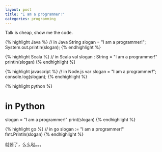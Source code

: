 ```yaml
---
layout: post
title: "I am a programmer!"
categories: programming
---
```

Talk is cheap, show me the code.

{% highlight Java %}
// in Java
String slogan = "I am a programmer!";
System.out.println(slogan);
{% endhighlight %}

{% highlight Scala %}
// in Scala
val slogan : String = "I am a programmer!"
println(slogan)
{% endhighlight %}

{% highlight javascript %}
// in Node.js
var slogan = "I am a programmer!";
console.log(slogan);
{% endhighlight %}

{% highlight python %}
# in Python
slogan = "I am a programmer!"
print(slogan)
{% endhighlight %}

{% highlight go %}
// in go
slogan := "I am a programmer!"
fmt.Println(slogan)
{% endhighlight %}

就酱了，么么哒。。。

